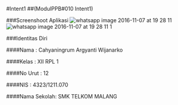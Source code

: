 #Intent1
##(ModulPPB#010 Intent1)


###Screenshoot Aplikasi
![whatsapp image 2016-11-07 at 19 28 11](https://cloud.githubusercontent.com/assets/22116762/20057885/9ce0340a-a520-11e6-8b95-54c150bca6d8.jpeg)
![whatsapp image 2016-11-07 at 19 28 11 1](https://cloud.githubusercontent.com/assets/22116762/20057884/9cb6244e-a520-11e6-83c9-7b2c86c6247e.jpeg)


###Identitas Diri

####Nama : Cahyaningrum Argyanti Wijanarko

####Kelas : XII RPL 1

####No Urut : 12

####NIS : 4323/1211.070

####Nama Sekolah: SMK TELKOM MALANG

